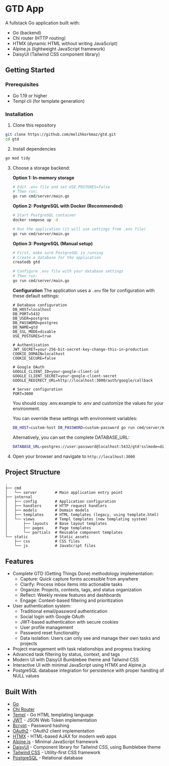 # GTD App

A fullstack Go application built with:

- Go (backend)
- Chi router (HTTP routing)
- HTMX (dynamic HTML without writing JavaScript)
- Alpine.js (lightweight JavaScript framework)
- DaisyUI (Tailwind CSS component library)

## Getting Started

### Prerequisites

- Go 1.19 or higher
- Templ cli (for template generation)

### Installation

1. Clone this repository

```bash
git clone https://github.com/melihkorkmaz/gtd.git
cd gtd
```

2. Install dependencies

```bash
go mod tidy
```

3. Choose a storage backend:

   **Option 1: In-memory storage**

   ```bash
   # Edit .env file and set USE_POSTGRES=false
   # Then run:
   go run cmd/server/main.go
   ```

   **Option 2: PostgreSQL with Docker (Recommended)**

   ```bash
   # Start PostgreSQL container
   docker compose up -d

   # Run the application (it will use settings from .env file)
   go run cmd/server/main.go
   ```

   **Option 3: PostgreSQL (Manual setup)**

   ```bash
   # First, make sure PostgreSQL is running
   # Create a database for the application
   createdb gtd

   # Configure .env file with your database settings
   # Then run:
   go run cmd/server/main.go
   ```

   **Configuration**
   The application uses a `.env` file for configuration with these default settings:

   ```
   # Database configuration
   DB_HOST=localhost
   DB_PORT=5432
   DB_USER=postgres
   DB_PASSWORD=postgres
   DB_NAME=gtd
   DB_SSL_MODE=disable
   USE_POSTGRES=true

   # Authentication
   JWT_SECRET=your-256-bit-secret-key-change-this-in-production
   COOKIE_DOMAIN=localhost
   COOKIE_SECURE=false

   # Google OAuth
   GOOGLE_CLIENT_ID=your-google-client-id
   GOOGLE_CLIENT_SECRET=your-google-client-secret
   GOOGLE_REDIRECT_URL=http://localhost:3000/auth/google/callback

   # Server configuration
   PORT=3000
   ```
   
   You should copy .env.example to .env and customize the values for your environment.

   You can override these settings with environment variables:

   ```bash
   DB_HOST=custom-host DB_PASSWORD=custom-password go run cmd/server/main.go
   ```

   Alternatively, you can set the complete DATABASE_URL:

   ```bash
   DATABASE_URL=postgres://user:password@localhost:5432/gtd?sslmode=disable go run cmd/server/main.go
   ```

4. Open your browser and navigate to `http://localhost:3000`

## Project Structure

```
.
├── cmd
│   └── server        # Main application entry point
├── internal
│   ├── config        # Application configuration
│   ├── handlers      # HTTP request handlers
│   ├── models        # Domain models
│   ├── templates     # HTML templates (legacy, using template.html)
│   └── views         # Templ templates (new templating system)
│       ├── layouts   # Base layout templates
│       ├── pages     # Page templates
│       └── partials  # Reusable component templates
└── static            # Static assets
    ├── css           # CSS files
    └── js            # JavaScript files
```

## Features

- Complete GTD (Getting Things Done) methodology implementation:
  - Capture: Quick capture forms accessible from anywhere
  - Clarify: Process inbox items into actionable tasks
  - Organize: Projects, contexts, tags, and status organization
  - Reflect: Weekly review features and dashboards
  - Engage: Context-based filtering and prioritization
- User authentication system:
  - Traditional email/password authentication
  - Social login with Google OAuth
  - JWT-based authentication with secure cookies
  - User profile management
  - Password reset functionality
  - Data isolation: Users can only see and manage their own tasks and projects
- Project management with task relationships and progress tracking
- Advanced task filtering by status, context, and tags
- Modern UI with DaisyUI Bumblebee theme and Tailwind CSS
- Interactive UI with minimal JavaScript using HTMX and Alpine.js
- PostgreSQL database integration for persistence with proper handling of NULL values

## Built With

- [Go](https://golang.org/)
- [Chi Router](https://github.com/go-chi/chi)
- [Templ](https://templ.guide/) - Go HTML templating language
- [JWT](https://github.com/golang-jwt/jwt) - JSON Web Token implementation
- [Bcrypt](https://golang.org/x/crypto/bcrypt) - Password hashing
- [OAuth2](https://golang.org/x/oauth2) - OAuth2 client implementation
- [HTMX](https://htmx.org/) - HTML-based AJAX for modern web apps
- [Alpine.js](https://alpinejs.dev/) - Minimal JavaScript framework
- [DaisyUI](https://daisyui.com/) - Component library for Tailwind CSS, using Bumblebee theme
- [Tailwind CSS](https://tailwindcss.com/) - Utility-first CSS framework
- [PostgreSQL](https://www.postgresql.org/) - Relational database

